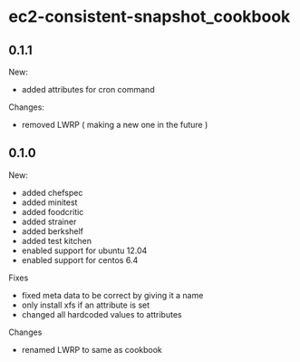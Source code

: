 # ec2-consistent-snapshot_cookbook

## 0.1.1

New:
* added attributes for cron command

Changes:
* removed LWRP ( making a new one in the future )

## 0.1.0

New:

* added chefspec
* added minitest
* added foodcritic
* added strainer
* added berkshelf
* added test kitchen
* enabled support for ubuntu 12.04
* enabled support for centos 6.4

Fixes

* fixed meta data to be correct by giving it a name
* only install xfs if an attribute is set
* changed all hardcoded values to attributes

Changes

* renamed LWRP to same as cookbook 
